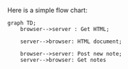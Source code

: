 Here is a simple flow chart:

```mermaid
graph TD;
    browser-->server : Get HTML;
    
    server-->browser: HTML document;
    
    browser-->server: Post new note;
    server-->browser: Get notes
```
